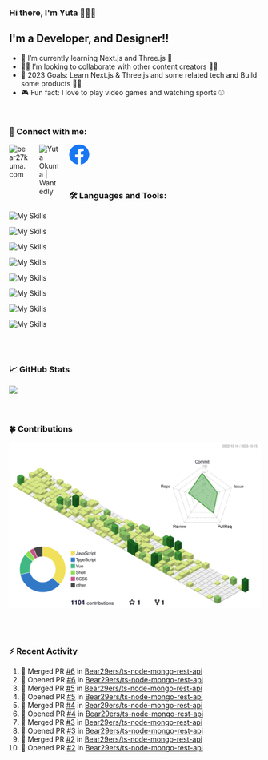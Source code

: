 ### Hi there, I'm Yuta 🤟🏻🐻

## I'm a Developer, and Designer!!

- 🌱 I’m currently learning Next.js and Three.js 🤣
- 👬🏻 I’m looking to collaborate with other content creators 👋🏻
- 🥅 2023 Goals: Learn Next.js & Three.js and some related tech and Build some products 💪🏻
- 🎮 Fun fact: I love to play video games and watching sports ⚾️

<br />

### :wave: Connect with me:

[<img align="left" alt="bear27kuma.com" width="40px" src="https://user-images.githubusercontent.com/39920490/156489586-f125813b-e344-46d6-9306-f5786684b976.jpg" style="margin-right: 20px;" />](https://bear29ers.github.io/)
[<img align="left" alt="Yuta Okuma | Wantedly" width="40px" src="https://user-images.githubusercontent.com/39920490/156489528-fdc520d6-10f1-43b6-8bf8-fadf8dcf1a90.jpg" style="margin-right: 20px;" />](https://www.wantedly.com/id/yuta_okuma_b)
[<img align="left" alt="Yuta Okuma | Facebook" width="40px" src="https://github.com/github/explore/blob/main/topics/facebook/facebook.png?raw=true" style="margin-right: 20px;" />](https://www.facebook.com/kumakuma1129/)

[//]: # '[<img align="left" alt="Yuta Okuma | Instagram" width="40px" src="https://github.com/github/explore/blob/main/topics/instagram/instagram.png?raw=true" />](https://www.instagram.com/bear_27earl/)'

<br />
<br />
<br />
<br />

### :hammer_and_wrench: Languages and Tools:

![My Skills](https://skillicons.dev/icons?i=html,css,sass,tailwind,bootstrap,js,ts)

![My Skills](https://skillicons.dev/icons?i=jquery,threejs,react,emotion,styledcomponents,materialui,nextjs)

![My Skills](https://skillicons.dev/icons?i=vercel,vue,nuxt,vite,nodejs,express,jest)

![My Skills](https://skillicons.dev/icons?i=regex,webpack,babel,php,laravel,mysql,sqlite)

![My Skills](https://skillicons.dev/icons?i=docker,git,github,githubactions,aws,gcp,firebase)

![My Skills](https://skillicons.dev/icons?i=vim,neovim,linux,bash,lua,markdown,svg)

![My Skills](https://skillicons.dev/icons?i=idea,vscode,atom,figma,xd,ps,ai)

![My Skills](https://skillicons.dev/icons?i=pr,ae,postman,sentry,codepen,stackoverflow,discord)

<br />
<br />

### :chart_with_upwards_trend: GitHub Stats

<div style="display: flex;">
    <a href="https://github.com/Bear29ers">
        <img height="220px;" src="https://github-readme-stats-bear29ers.vercel.app/api?username=Bear29ers&show_icons=true&theme=bear">
    </a>
</div>

<br />
<br />

### :four_leaf_clover: Contributions

![](./profile-3d-contrib/profile-green-animate.svg)

<br />
<br />

### :zap: Recent Activity

<!--START_SECTION:activity-->

1. 🎉 Merged PR [#6](https://github.com/Bear29ers/ts-node-mongo-rest-api/pull/6) in [Bear29ers/ts-node-mongo-rest-api](https://github.com/Bear29ers/ts-node-mongo-rest-api)
2. 💪 Opened PR [#6](https://github.com/Bear29ers/ts-node-mongo-rest-api/pull/6) in [Bear29ers/ts-node-mongo-rest-api](https://github.com/Bear29ers/ts-node-mongo-rest-api)
3. 🎉 Merged PR [#5](https://github.com/Bear29ers/ts-node-mongo-rest-api/pull/5) in [Bear29ers/ts-node-mongo-rest-api](https://github.com/Bear29ers/ts-node-mongo-rest-api)
4. 💪 Opened PR [#5](https://github.com/Bear29ers/ts-node-mongo-rest-api/pull/5) in [Bear29ers/ts-node-mongo-rest-api](https://github.com/Bear29ers/ts-node-mongo-rest-api)
5. 🎉 Merged PR [#4](https://github.com/Bear29ers/ts-node-mongo-rest-api/pull/4) in [Bear29ers/ts-node-mongo-rest-api](https://github.com/Bear29ers/ts-node-mongo-rest-api)
6. 💪 Opened PR [#4](https://github.com/Bear29ers/ts-node-mongo-rest-api/pull/4) in [Bear29ers/ts-node-mongo-rest-api](https://github.com/Bear29ers/ts-node-mongo-rest-api)
7. 🎉 Merged PR [#3](https://github.com/Bear29ers/ts-node-mongo-rest-api/pull/3) in [Bear29ers/ts-node-mongo-rest-api](https://github.com/Bear29ers/ts-node-mongo-rest-api)
8. 💪 Opened PR [#3](https://github.com/Bear29ers/ts-node-mongo-rest-api/pull/3) in [Bear29ers/ts-node-mongo-rest-api](https://github.com/Bear29ers/ts-node-mongo-rest-api)
9. 🎉 Merged PR [#2](https://github.com/Bear29ers/ts-node-mongo-rest-api/pull/2) in [Bear29ers/ts-node-mongo-rest-api](https://github.com/Bear29ers/ts-node-mongo-rest-api)
10. 💪 Opened PR [#2](https://github.com/Bear29ers/ts-node-mongo-rest-api/pull/2) in [Bear29ers/ts-node-mongo-rest-api](https://github.com/Bear29ers/ts-node-mongo-rest-api)

<!--END_SECTION:activity-->

